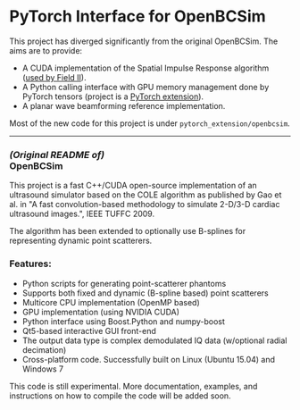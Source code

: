 # PyTorch Interface for OpenBCSim
This project has diverged significantly from the original OpenBCSim. The aims are to provide:
 - A CUDA implementation of the Spatial Impulse Response algorithm ([used by Field II](https://field-ii.dk/documents/jaj_springer_2002.pdf)).
 - A Python calling interface with GPU memory management done by PyTorch tensors (project is a [PyTorch extension](https://pytorch.org/tutorials/advanced/cpp_extension.html)).
 - A planar wave beamforming reference implementation.

Most of the new code for this project is under `pytorch_extension/openbcsim`.

---

### _(Original README of)_<br> OpenBCSim
This project is a fast C++/CUDA open-source implementation of an ultrasound simulator based on the COLE algorithm as published by Gao et al. in "A fast convolution-based methodology to simulate
2-D/3-D cardiac ultrasound images.", IEEE TUFFC 2009.

The algorithm has been extended to optionally use B-splines for representing dynamic point scatterers.
### Features:
- Python scripts for generating point-scatterer phantoms
- Supports both fixed and dynamic (B-spline based) point scatterers
- Multicore CPU implementation (OpenMP based)
- GPU implementation (using NVIDIA CUDA)
- Python interface using Boost.Python and numpy-boost
- Qt5-based interactive GUI front-end
- The output data type is complex demodulated IQ data (w/optional radial decimation)
- Cross-platform code. Successfully built on Linux (Ubuntu 15.04) and Windows 7

This code is still experimental. More documentation, examples, and instructions on how to compile the code will be added soon.
